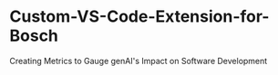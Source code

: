 # Custom-VS-Code-Extension-for-Bosch
Creating Metrics to Gauge genAI's Impact on Software Development
